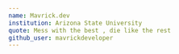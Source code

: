 ```yaml
---
name: Mavrick.dev
institution: Arizona State University
quote: Mess with the best , die like the rest
github_user: mavrickdeveloper
---
```

